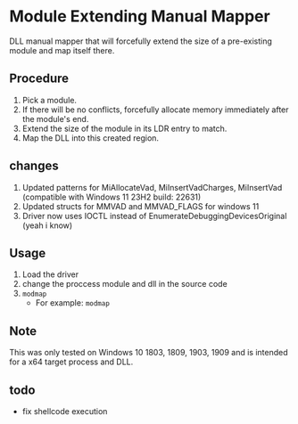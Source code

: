 # Module Extending Manual Mapper

DLL manual mapper that will forcefully extend the size of a pre-existing module and map itself there.

## Procedure

1. Pick a module.
2. If there will be no conflicts, forcefully allocate memory immediately after the module's end.
3. Extend the size of the module in its LDR entry to match.
4. Map the DLL into this created region.

## changes
  1. Updated patterns for MiAllocateVad, MiInsertVadCharges, MiInsertVad (compatible with Windows 11 23H2 build: 22631)
  2. Updated structs for MMVAD and MMVAD_FLAGS for windows 11
  3. Driver now uses IOCTL instead of EnumerateDebuggingDevicesOriginal (yeah i know)

## Usage

1. Load the driver
2. change the proccess module and dll in the source code
3.  `modmap`
    - For example: `modmap `

## Note

This was only tested on Windows 10 1803, 1809, 1903, 1909 and is intended for a x64 target process and DLL.

## todo 
 - fix shellcode execution